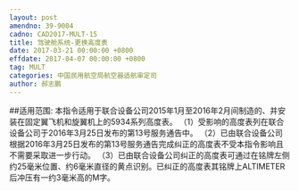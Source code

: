 ```yaml
---
layout: post
amendno: 39-9004
cadno: CAD2017-MULT-15
title: 驾驶舱系统-更换高度表
date: 2017-03-21 00:00:00 +0800
effdate: 2017-04-07 00:00:00 +0800
tag: MULT
categories: 中国民用航空局航空器适航审定司
author: 郝志鹏
---
```


##适用范围:
本指令适用于联合设备公司2015年1月至2016年2月间制造的、并安装在固定翼飞机和旋翼机上的5934系列高度表。
（1）受影响的高度表列在联合设备公司于2016年3月25日发布的第13号服务通告中。
（2）已由联合设备公司根据2016年3月25日发布的第13号服务通告完成纠正的高度表不受本指令影响且不需要采取进一步行动。
（3）已由联合设备公司纠正的高度表可通过在铭牌左侧约25毫米位置、约6毫米直径的黄点识别。已纠正的高度表其铭牌上ALTIMETER后冲压有一约3毫米高的M字。

